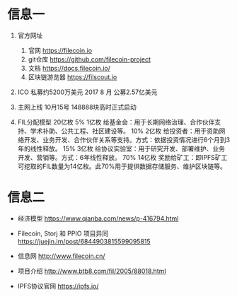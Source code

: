 # 信息一
1. 官方网址
    1. 官网 https://filecoin.io
    2. git仓库 https://github.com/filecoin-project
    3. 文档 https://docs.filecoin.io/
    4. 区块链游览器 https://filscout.io
2. ICO
私募约5200万美元
2017 8 月 公募2.57亿美元

3. 主网上线
10月15号 148888块高时正式启动

4. FIL分配模型
20亿枚
5%  1亿枚  给基金会：用于长期网络治理、合作伙伴支持、学术补助、公共工程、社区建设等。
10% 2亿枚  给投资者：用于资助网络开发、业务开发、合作伙伴关系等支持。方式：依据投资情况进行6个月到3年的线性释放。
15% 3亿枚  给协议实验室：用于研究开发、部署维护、业务开发、营销等。方式：6年线性释放。
70% 14亿枚 奖励给矿工：即IPFS矿工可挖取的FIL数量为14亿枚。此70%用于提供数据存储服务、维护区块链等。

# 信息二
- 经济模型
https://www.qianba.com/news/p-416794.html

- Filecoin, Storj 和 PPIO 项目异同
https://juejin.im/post/6844903815599095815

- 信息网
http://www.filecoin.cn/
- 项目介绍
http://www.btb8.com/fil/2005/88018.html

- IPFS协议官网
https://ipfs.io/